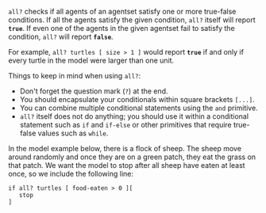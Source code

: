 ﻿`all?` checks if all agents of an agentset satisfy one or more true-false conditions. If all the agents satisfy the given condition, `all?` itself will report **`true`**. If even one of the agents in the given agentset fail to satisfy the condition, `all?` will report **`false`**. 



For example, `all? turtles [ size > 1 ]` would report **`true`** if and only if every turtle in the model were larger than one unit. 



Things to keep in mind when using `all?`: 

* Don't forget the question mark (`?`) at the end. 
* You should encapsulate your conditionals within square brackets `[...]`.
* You can combine multiple conditional statements using the `and` primitive.
* `all?` itself does not do anything; you should use it within a conditional statement such as `if` and `if-else` or other primitives that require true-false values such as `while`. 



In the model example below, there is a flock of sheep. The sheep move around randomly and once they are on a green patch, they eat the grass on that patch. We want the model to stop after all sheep have eaten at least once, so we include the following line:



```
if all? turtles [ food-eaten > 0 ][ 
   stop 
]
```
